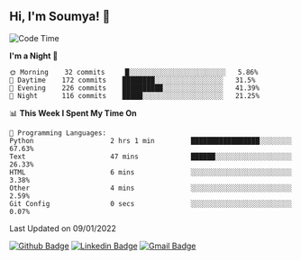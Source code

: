 ## Hi, I'm Soumya! 👋

<!--START_SECTION:waka-->
![Code Time](http://img.shields.io/badge/Code%20Time-296%20hrs%2028%20mins-blue)

**I'm a Night 🦉** 

```text
🌞 Morning    32 commits     █░░░░░░░░░░░░░░░░░░░░░░░░   5.86% 
🌆 Daytime    172 commits    ████████░░░░░░░░░░░░░░░░░   31.5% 
🌃 Evening    226 commits    ██████████░░░░░░░░░░░░░░░   41.39% 
🌙 Night      116 commits    █████░░░░░░░░░░░░░░░░░░░░   21.25%

```


📊 **This Week I Spent My Time On** 

```text
💬 Programming Languages: 
Python                   2 hrs 1 min         █████████████████░░░░░░░░   67.63% 
Text                     47 mins             ██████░░░░░░░░░░░░░░░░░░░   26.33% 
HTML                     6 mins              ░░░░░░░░░░░░░░░░░░░░░░░░░   3.38% 
Other                    4 mins              ░░░░░░░░░░░░░░░░░░░░░░░░░   2.59% 
Git Config               0 secs              ░░░░░░░░░░░░░░░░░░░░░░░░░   0.07%

```


 Last Updated on 09/01/2022
<!--END_SECTION:waka-->

[![Github Badge](https://img.shields.io/badge/-rubyruins-grey?style=for-the-badge&logo=github&logoColor=white&link=https://github.com/rubyruins/)](https://www.github.com/rubyruins/) 
[![Linkedin Badge](https://img.shields.io/badge/-Soumya%20Parekh-0072b1?style=for-the-badge&logo=Linkedin&logoColor=white&link=https://www.linkedin.com/in/Soumya-Parekh/)](https://www.linkedin.com/in/Soumya-Parekh/) 
[![Gmail Badge](https://img.shields.io/badge/-soumya.parekh@somaiya.edu-c14438?style=for-the-badge&logo=Gmail&logoColor=white&link=mailto:soumya.parekh@somaiya.edu)](mailto:soumya.parekh@somaiya.edu) 
